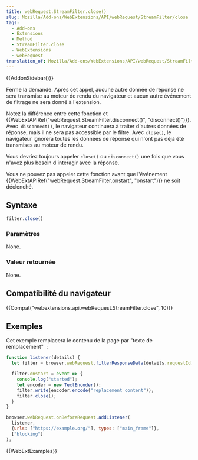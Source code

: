 ```yaml
---
title: webRequest.StreamFilter.close()
slug: Mozilla/Add-ons/WebExtensions/API/webRequest/StreamFilter/close
tags:
  - Add-ons
  - Extensions
  - Method
  - StreamFilter.close
  - WebExtensions
  - webRequest
translation_of: Mozilla/Add-ons/WebExtensions/API/webRequest/StreamFilter/close
---
```

{{AddonSidebar()}}

Ferme la demande. Après cet appel, aucune autre donnée de réponse ne sera transmise au moteur de rendu du navigateur et aucun autre événement de filtrage ne sera donné à l'extension.

Notez la différence entre cette fonction et  {{WebExtAPIRef("webRequest.StreamFilter.disconnect()", "disconnect()")}}. Avec  `disconnect()`, le navigateur continuera à traiter d'autres données de réponse, mais il ne sera pas accessible par le filtre. Avec `close()`, le navigateur ignorera toutes les données de réponse qui n'ont pas déjà été transmises au moteur de rendu.

Vous devriez toujours appeler `close()` ou `disconnect()` une fois que vous n'avez plus besoin d'interagir avec la réponse.

Vous ne pouvez pas appeler cette fonction avant que l'événement  {{WebExtAPIRef("webRequest.StreamFilter.onstart", "onstart")}} ne soit déclenché.

## Syntaxe

```js
filter.close()
```

### Paramètres

None.

### Valeur retournée

None.

## Compatibilité du navigateur

{{Compat("webextensions.api.webRequest.StreamFilter.close", 10)}}

## Exemples

Cet exemple remplacera le contenu de la page par "texte de remplacement"  :

```js
function listener(details) {
  let filter = browser.webRequest.filterResponseData(details.requestId);

  filter.onstart = event => {
    console.log("started");
    let encoder = new TextEncoder();
    filter.write(encoder.encode("replacement content"));
    filter.close();
  }
}

browser.webRequest.onBeforeRequest.addListener(
  listener,
  {urls: ["https://example.org/"], types: ["main_frame"]},
  ["blocking"]
);
```

{{WebExtExamples}}

